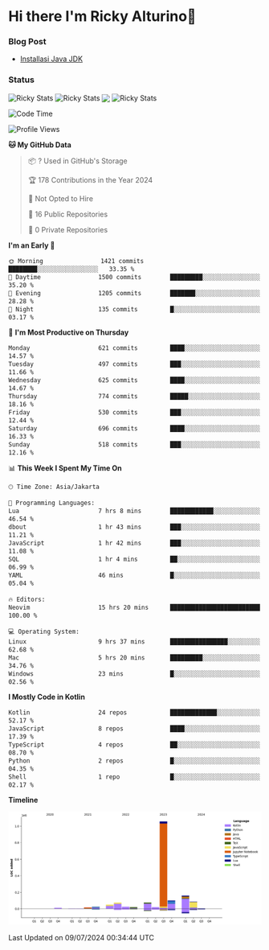 # Hi there I'm Ricky Alturino👋

### Blog Post

<!-- BLOG-POST-LIST:START -->

- [Installasi Java JDK](https://onirutla.medium.com/installasi-java-jdk-ec701beeb5cb?source=rss-d9d81c918cc9------2)
<!-- BLOG-POST-LIST:END -->

### Status

<img align="center" alt="Ricky Stats" src="https://github-readme-stats.vercel.app/api?username=Alturino&theme=dark&show_icons=true&hide_border=false" />
<img align="center" alt="Ricky Stats" src="https://github-readme-stats.vercel.app/api/top-langs/?username=Alturino&theme=dark&show_icons=true&layout=compact"/>
<img align="center" width="640px" src="https://github-readme-stats.vercel.app/api/wakatime?username=Alturino&layout=compact&hide_border=true&theme=dark">
<img align="center" alt="Ricky Stats" src="https://leetcard.jacoblin.cool/onirutla?border=0&radius=20&ext=activity"/>

<!--START_SECTION:waka-->
![Code Time](http://img.shields.io/badge/Code%20Time-385%20hrs%2053%20mins-blue)

![Profile Views](http://img.shields.io/badge/Profile%20Views-0-blue)

**🐱 My GitHub Data** 

> 📦 ? Used in GitHub's Storage 
 > 
> 🏆 178 Contributions in the Year 2024
 > 
> 🚫 Not Opted to Hire
 > 
> 📜 16 Public Repositories 
 > 
> 🔑 0 Private Repositories 
 > 
**I'm an Early 🐤** 

```text
🌞 Morning                1421 commits        ████████░░░░░░░░░░░░░░░░░   33.35 % 
🌆 Daytime                1500 commits        █████████░░░░░░░░░░░░░░░░   35.20 % 
🌃 Evening                1205 commits        ███████░░░░░░░░░░░░░░░░░░   28.28 % 
🌙 Night                  135 commits         █░░░░░░░░░░░░░░░░░░░░░░░░   03.17 % 
```
📅 **I'm Most Productive on Thursday** 

```text
Monday                   621 commits         ████░░░░░░░░░░░░░░░░░░░░░   14.57 % 
Tuesday                  497 commits         ███░░░░░░░░░░░░░░░░░░░░░░   11.66 % 
Wednesday                625 commits         ████░░░░░░░░░░░░░░░░░░░░░   14.67 % 
Thursday                 774 commits         █████░░░░░░░░░░░░░░░░░░░░   18.16 % 
Friday                   530 commits         ███░░░░░░░░░░░░░░░░░░░░░░   12.44 % 
Saturday                 696 commits         ████░░░░░░░░░░░░░░░░░░░░░   16.33 % 
Sunday                   518 commits         ███░░░░░░░░░░░░░░░░░░░░░░   12.16 % 
```


📊 **This Week I Spent My Time On** 

```text
🕑︎ Time Zone: Asia/Jakarta

💬 Programming Languages: 
Lua                      7 hrs 8 mins        ████████████░░░░░░░░░░░░░   46.54 % 
dbout                    1 hr 43 mins        ███░░░░░░░░░░░░░░░░░░░░░░   11.21 % 
JavaScript               1 hr 42 mins        ███░░░░░░░░░░░░░░░░░░░░░░   11.08 % 
SQL                      1 hr 4 mins         ██░░░░░░░░░░░░░░░░░░░░░░░   06.99 % 
YAML                     46 mins             █░░░░░░░░░░░░░░░░░░░░░░░░   05.04 % 

🔥 Editors: 
Neovim                   15 hrs 20 mins      █████████████████████████   100.00 % 

💻 Operating System: 
Linux                    9 hrs 37 mins       ████████████████░░░░░░░░░   62.68 % 
Mac                      5 hrs 20 mins       █████████░░░░░░░░░░░░░░░░   34.76 % 
Windows                  23 mins             █░░░░░░░░░░░░░░░░░░░░░░░░   02.56 % 
```

**I Mostly Code in Kotlin** 

```text
Kotlin                   24 repos            █████████████░░░░░░░░░░░░   52.17 % 
JavaScript               8 repos             ████░░░░░░░░░░░░░░░░░░░░░   17.39 % 
TypeScript               4 repos             ██░░░░░░░░░░░░░░░░░░░░░░░   08.70 % 
Python                   2 repos             █░░░░░░░░░░░░░░░░░░░░░░░░   04.35 % 
Shell                    1 repo              █░░░░░░░░░░░░░░░░░░░░░░░░   02.17 % 
```



**Timeline**

![Lines of Code chart](https://raw.githubusercontent.com/Alturino/Alturino/main/assets/bar_graph.png)


 Last Updated on 09/07/2024 00:34:44 UTC
<!--END_SECTION:waka-->

